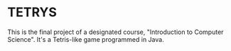 # TETRYS
This is the final project of a designated course, "Introduction to Computer Science".  It's a Tetris-like game programmed in Java.
